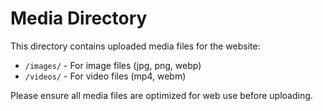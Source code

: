 # Media Directory

This directory contains uploaded media files for the website:

- `/images/` - For image files (jpg, png, webp)
- `/videos/` - For video files (mp4, webm)

Please ensure all media files are optimized for web use before uploading.